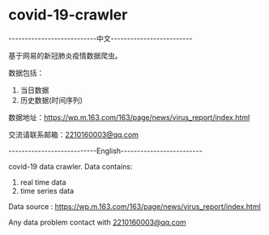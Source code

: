 # covid-19-crawler

---------------------------中文-------------------------

基于网易的新冠肺炎疫情数据爬虫。

数据包括：
  1. 当日数据
  2. 历史数据(时间序列)

数据地址：https://wp.m.163.com/163/page/news/virus_report/index.html

交流请联系邮箱：2210160003@qq.com

---------------------------English-------------------------

covid-19 data crawler.
Data contains:
  1. real time data
  2. time series data
  
Data source : https://wp.m.163.com/163/page/news/virus_report/index.html

Any data problem contact with 2210160003@qq.com
